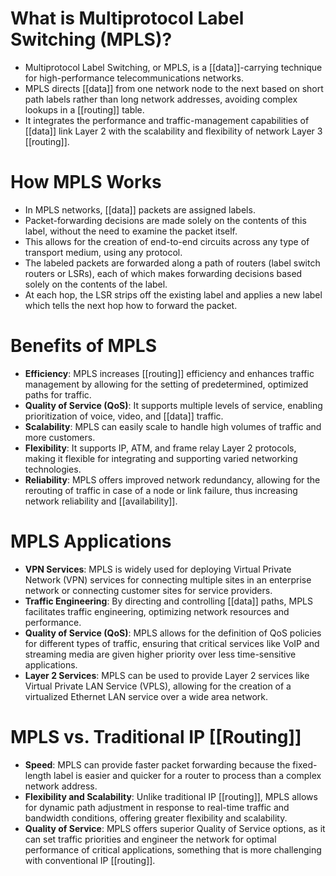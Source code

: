 # What is Multiprotocol Label Switching (MPLS)?
- Multiprotocol Label Switching, or MPLS, is a [[data]]-carrying technique for high-performance telecommunications networks.
- MPLS directs [[data]] from one network node to the next based on short path labels rather than long network addresses, avoiding complex lookups in a [[routing]] table.
- It integrates the performance and traffic-management capabilities of [[data]] link Layer 2 with the scalability and flexibility of network Layer 3 [[routing]].

# How MPLS Works
- In MPLS networks, [[data]] packets are assigned labels.
- Packet-forwarding decisions are made solely on the contents of this label, without the need to examine the packet itself.
- This allows for the creation of end-to-end circuits across any type of transport medium, using any protocol.
- The labeled packets are forwarded along a path of routers (label switch routers or LSRs), each of which makes forwarding decisions based solely on the contents of the label.
- At each hop, the LSR strips off the existing label and applies a new label which tells the next hop how to forward the packet.

# Benefits of MPLS
- **Efficiency**: MPLS increases [[routing]] efficiency and enhances traffic management by allowing for the setting of predetermined, optimized paths for traffic.
- **Quality of Service (QoS)**: It supports multiple levels of service, enabling prioritization of voice, video, and [[data]] traffic.
- **Scalability**: MPLS can easily scale to handle high volumes of traffic and more customers.
- **Flexibility**: It supports IP, ATM, and frame relay Layer 2 protocols, making it flexible for integrating and supporting varied networking technologies.
- **Reliability**: MPLS offers improved network redundancy, allowing for the rerouting of traffic in case of a node or link failure, thus increasing network reliability and [[availability]].

# MPLS Applications
- **VPN Services**: MPLS is widely used for deploying Virtual Private Network (VPN) services for connecting multiple sites in an enterprise network or connecting customer sites for service providers.
- **Traffic Engineering**: By directing and controlling [[data]] paths, MPLS facilitates traffic engineering, optimizing network resources and performance.
- **Quality of Service (QoS)**: MPLS allows for the definition of QoS policies for different types of traffic, ensuring that critical services like VoIP and streaming media are given higher priority over less time-sensitive applications.
- **Layer 2 Services**: MPLS can be used to provide Layer 2 services like Virtual Private LAN Service (VPLS), allowing for the creation of a virtualized Ethernet LAN service over a wide area network.

# MPLS vs. Traditional IP [[Routing]]
- **Speed**: MPLS can provide faster packet forwarding because the fixed-length label is easier and quicker for a router to process than a complex network address.
- **Flexibility and Scalability**: Unlike traditional IP [[routing]], MPLS allows for dynamic path adjustment in response to real-time traffic and bandwidth conditions, offering greater flexibility and scalability.
- **Quality of Service**: MPLS offers superior Quality of Service options, as it can set traffic priorities and engineer the network for optimal performance of critical applications, something that is more challenging with conventional IP [[routing]].